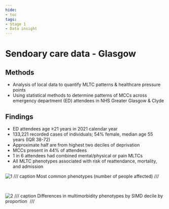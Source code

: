 ```yaml
---
hide:
- toc
tags:
- Stage 1
- Data insight
---
```


# Sendoary care data - Glasgow 

## Methods
* Analysis of local data to quantify MLTC patterns & healthcare pressure points
* Using statistical methods to determine patterns of MCCs across emergency department (ED) attendees in NHS Greater Glasgow & Clyde

## Findings 
* ED attendees age ≥21 years in 2021 calendar year
* 133,221 recorded cases of individuals; 54% female, median age 55 years (IQR 38-72)
* Approximate half are from highest two deciles of deprivation
* MCCs present in 44% of attendees
* 1 in 6 attendees had combined mental/physical or pain MLTCs
* All MLTC phenotypes associated with risk of reattendance, mortality, and admission

![1](..assets/glasgow-hi-1.PNG)
/// caption
Most common phenotypes (number of people affected)
///

<br>

![2](..assets/glasgow-hi-2.PNG)
/// caption
Differences in multimorbidity phenotypes by SIMD decile by proportion 
///


